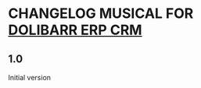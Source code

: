 # CHANGELOG MUSICAL FOR <a href="https://www.dolibarr.org">DOLIBARR ERP CRM</a>

## 1.0
Initial version

